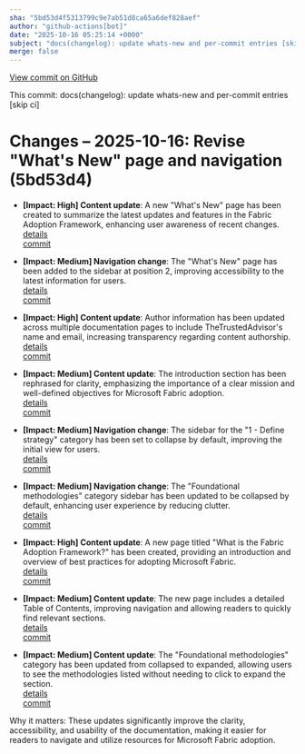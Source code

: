 ```yaml
---
sha: "5bd53d4f5313799c9e7ab51d8ca65a6def828aef"
author: "github-actions[bot]"
date: "2025-10-16 05:25:14 +0000"
subject: "docs(changelog): update whats-new and per-commit entries [skip ci]"
merge: false
---
```


[View commit on GitHub](https://github.com/TheTrustedAdvisor/FabricAdoptionFramework/commit/5bd53d4f5313799c9e7ab51d8ca65a6def828aef)

This commit: docs(changelog): update whats-new and per-commit entries [skip ci]

# Changes – 2025-10-16: Revise "What's New" page and navigation (5bd53d4)

- **[Impact: High] Content update**: A new "What's New" page has been created to summarize the latest updates and features in the Fabric Adoption Framework, enhancing user awareness of recent changes.  
   [details](/docs/about/changes/2025-10-14-ee705cc04a0fd05f281af85e1caac25825f626fe)  
   [commit](https://github.com/TheTrustedAdvisor/FabricAdoptionFramework/commit/ee705cc04a0fd05f281af85e1caac25825f626fe)

- **[Impact: Medium] Navigation change**: The "What's New" page has been added to the sidebar at position 2, improving accessibility to the latest information for users.  
   [details](/docs/about/changes/2025-10-14-ee705cc04a0fd05f281af85e1caac25825f626fe)  
   [commit](https://github.com/TheTrustedAdvisor/FabricAdoptionFramework/commit/ee705cc04a0fd05f281af85e1caac25825f626fe)

- **[Impact: High] Content update**: Author information has been updated across multiple documentation pages to include TheTrustedAdvisor's name and email, increasing transparency regarding content authorship.  
   [details](/docs/about/changes/2025-10-14-ee705cc04a0fd05f281af85e1caac25825f626fe)  
   [commit](https://github.com/TheTrustedAdvisor/FabricAdoptionFramework/commit/ee705cc04a0fd05f281af85e1caac25825f626fe)

- **[Impact: Medium] Content update**: The introduction section has been rephrased for clarity, emphasizing the importance of a clear mission and well-defined objectives for Microsoft Fabric adoption.  
   [details](/docs/about/changes/2025-10-14-ee705cc04a0fd05f281af85e1caac25825f626fe)  
   [commit](https://github.com/TheTrustedAdvisor/FabricAdoptionFramework/commit/ee705cc04a0fd05f281af85e1caac25825f626fe)

- **[Impact: Medium] Navigation change**: The sidebar for the "1 - Define strategy" category has been set to collapse by default, improving the initial view for users.  
   [details](/docs/about/changes/2025-10-14-ee705cc04a0fd05f281af85e1caac25825f626fe)  
   [commit](https://github.com/TheTrustedAdvisor/FabricAdoptionFramework/commit/ee705cc04a0fd05f281af85e1caac25825f626fe)

- **[Impact: Medium] Navigation change**: The "Foundational methodologies" category sidebar has been updated to be collapsed by default, enhancing user experience by reducing clutter.  
   [details](/docs/about/changes/2025-10-14-ee705cc04a0fd05f281af85e1caac25825f626fe)  
   [commit](https://github.com/TheTrustedAdvisor/FabricAdoptionFramework/commit/ee705cc04a0fd05f281af85e1caac25825f626fe)

- **[Impact: High] Content update**: A new page titled "What is the Fabric Adoption Framework?" has been created, providing an introduction and overview of best practices for adopting Microsoft Fabric.  
   [details](/docs/about/changes/2025-10-14-ee705cc04a0fd05f281af85e1caac25825f626fe)  
   [commit](https://github.com/TheTrustedAdvisor/FabricAdoptionFramework/commit/ee705cc04a0fd05f281af85e1caac25825f626fe)

- **[Impact: Medium] Content update**: The new page includes a detailed Table of Contents, improving navigation and allowing readers to quickly find relevant sections.  
   [details](/docs/about/changes/2025-10-14-ee705cc04a0fd05f281af85e1caac25825f626fe)  
   [commit](https://github.com/TheTrustedAdvisor/FabricAdoptionFramework/commit/ee705cc04a0fd05f281af85e1caac25825f626fe)

- **[Impact: Medium] Content update**: The "Foundational methodologies" category has been updated from collapsed to expanded, allowing users to see the methodologies listed without needing to click to expand the section.  
   [details](/docs/about/changes/2025-10-14-ee705cc04a0fd05f281af85e1caac25825f626fe)  
   [commit](https://github.com/TheTrustedAdvisor/FabricAdoptionFramework/commit/ee705cc04a0fd05f281af85e1caac25825f626fe)

Why it matters: These updates significantly improve the clarity, accessibility, and usability of the documentation, making it easier for readers to navigate and utilize resources for Microsoft Fabric adoption.
